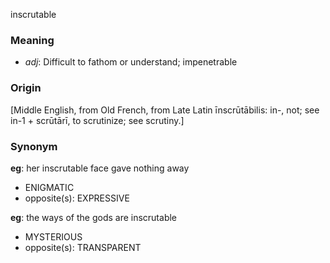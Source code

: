 inscrutable
### Meaning
+ _adj_: Difficult to fathom or understand; impenetrable

### Origin

[Middle English, from Old French, from Late Latin īnscrūtābilis: in-, not; see in-1 + scrūtārī, to scrutinize; see scrutiny.]

### Synonym

__eg__: her inscrutable face gave nothing away

+ ENIGMATIC
+ opposite(s): EXPRESSIVE

__eg__: the ways of the gods are inscrutable

+ MYSTERIOUS
+ opposite(s): TRANSPARENT


